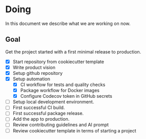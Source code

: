 # Doing

In this document we describe what we are working on now.

## Goal

Get the project started with a first minimal release to production.

- [x] Start repository from cookiecutter template
- [x] Write product vision
- [x] Setup github repository
- [x] Setup automation
  - [x] CI workflow for tests and quality checks
  - [x] Package workflow for Docker images
  - [x] Configure Codecov token in GitHub secrets

- [ ] Setup local development environment.
- [ ] First successful CI build.
- [ ] First successful package release.
- [ ] Add the app to production.
- [ ] Review contributing guidelines and AI prompt
- [ ] Review cookiecutter template in terms of starting a project

